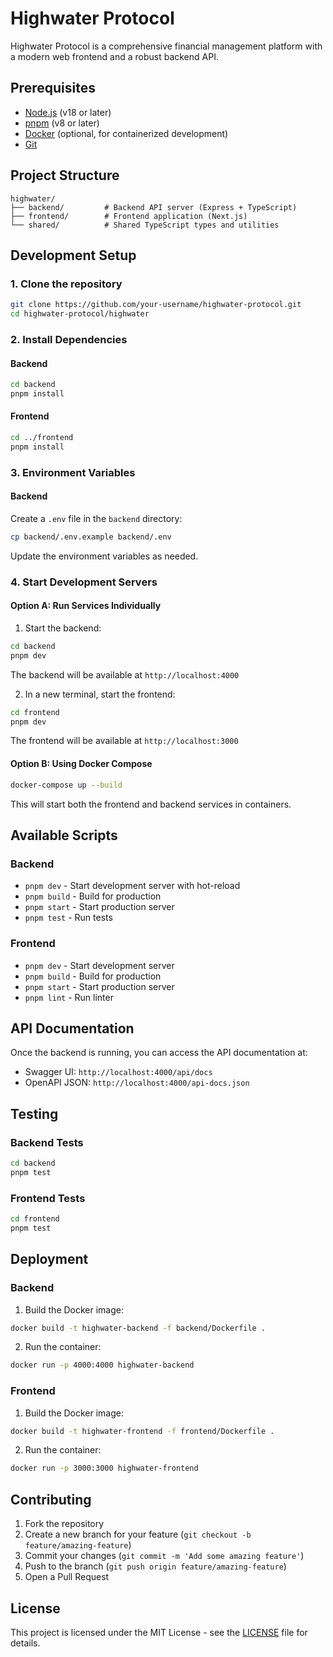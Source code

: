# Highwater Protocol

Highwater Protocol is a comprehensive financial management platform with a modern web frontend and a robust backend API.

## Prerequisites

- [Node.js](https://nodejs.org/) (v18 or later)
- [pnpm](https://pnpm.io/) (v8 or later)
- [Docker](https://www.docker.com/) (optional, for containerized development)
- [Git](https://git-scm.com/)

## Project Structure

```
highwater/
├── backend/         # Backend API server (Express + TypeScript)
├── frontend/        # Frontend application (Next.js)
└── shared/          # Shared TypeScript types and utilities
```

## Development Setup

### 1. Clone the repository

```bash
git clone https://github.com/your-username/highwater-protocol.git
cd highwater-protocol/highwater
```

### 2. Install Dependencies

#### Backend

```bash
cd backend
pnpm install
```

#### Frontend

```bash
cd ../frontend
pnpm install
```

### 3. Environment Variables

#### Backend

Create a `.env` file in the `backend` directory:

```bash
cp backend/.env.example backend/.env
```

Update the environment variables as needed.

### 4. Start Development Servers

#### Option A: Run Services Individually

1. Start the backend:

```bash
cd backend
pnpm dev
```

The backend will be available at `http://localhost:4000`

2. In a new terminal, start the frontend:

```bash
cd frontend
pnpm dev
```

The frontend will be available at `http://localhost:3000`

#### Option B: Using Docker Compose

```bash
docker-compose up --build
```

This will start both the frontend and backend services in containers.

## Available Scripts

### Backend

- `pnpm dev` - Start development server with hot-reload
- `pnpm build` - Build for production
- `pnpm start` - Start production server
- `pnpm test` - Run tests

### Frontend

- `pnpm dev` - Start development server
- `pnpm build` - Build for production
- `pnpm start` - Start production server
- `pnpm lint` - Run linter

## API Documentation

Once the backend is running, you can access the API documentation at:

- Swagger UI: `http://localhost:4000/api/docs`
- OpenAPI JSON: `http://localhost:4000/api-docs.json`

## Testing

### Backend Tests

```bash
cd backend
pnpm test
```

### Frontend Tests

```bash
cd frontend
pnpm test
```

## Deployment

### Backend

1. Build the Docker image:

```bash
docker build -t highwater-backend -f backend/Dockerfile .
```

2. Run the container:

```bash
docker run -p 4000:4000 highwater-backend
```

### Frontend

1. Build the Docker image:

```bash
docker build -t highwater-frontend -f frontend/Dockerfile .
```

2. Run the container:

```bash
docker run -p 3000:3000 highwater-frontend
```

## Contributing

1. Fork the repository
2. Create a new branch for your feature (`git checkout -b feature/amazing-feature`)
3. Commit your changes (`git commit -m 'Add some amazing feature'`)
4. Push to the branch (`git push origin feature/amazing-feature`)
5. Open a Pull Request

## License

This project is licensed under the MIT License - see the [LICENSE](LICENSE) file for details.
